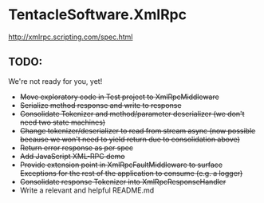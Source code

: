 # TentacleSoftware.XmlRpc

http://xmlrpc.scripting.com/spec.html

## TODO:

We're not ready for you, yet!

- ~~Move exploratory code in Test project to XmlRpcMiddleware~~
- ~~Serialize method response and write to response~~
- ~~Consolidate Tokenizer and method/parameter deserializer (we don't need two state machines)~~
- ~~Change tokenizer/deserializer to read from stream async (now possible because we won't need to yield return due to consolidation above)~~
- ~~Return error response as per spec~~
- ~~Add JavaScript XML-RPC demo~~
- ~~Provide extension point in XmlRpcFaultMiddleware to surface Exceptions for the rest of the application to consume (e.g. a logger)~~
- ~~Consolidate response Tokenizer into XmlRpcResponseHandler~~
- Write a relevant and helpful README.md